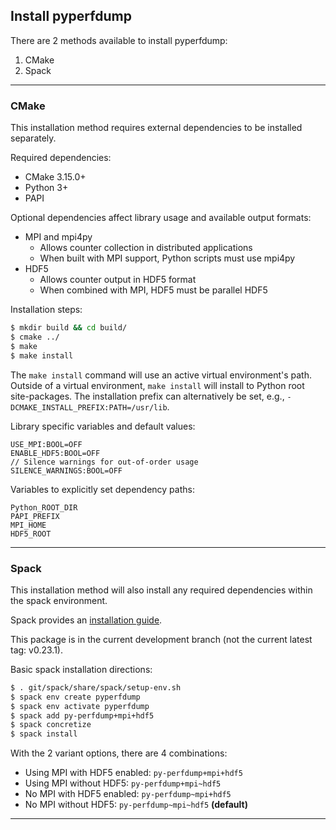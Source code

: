 ## Install pyperfdump
There are 2 methods available to install pyperfdump:
1) CMake
2) Spack
___
### CMake
This installation method requires external dependencies to be installed separately.

Required dependencies:
- CMake 3.15.0+
- Python 3+
- PAPI

Optional dependencies affect library usage and available output formats:
- MPI and mpi4py
  - Allows counter collection in distributed applications
  - When built with MPI support, Python scripts must use mpi4py
- HDF5
  - Allows counter output in HDF5 format
  - When combined with MPI, HDF5 must be parallel HDF5

Installation steps:
```bash
$ mkdir build && cd build/
$ cmake ../
$ make
$ make install
```

The `make install` command will use an active virtual environment's path.
Outside of a virtual environment, `make install` will install to Python root site-packages.
The installation prefix can alternatively be set, e.g., `-DCMAKE_INSTALL_PREFIX:PATH=/usr/lib`.

Library specific variables and default values:
```
USE_MPI:BOOL=OFF
ENABLE_HDF5:BOOL=OFF
// Silence warnings for out-of-order usage
SILENCE_WARNINGS:BOOL=OFF
```

Variables to explicitly set dependency paths:
```
Python_ROOT_DIR
PAPI_PREFIX
MPI_HOME
HDF5_ROOT
```
___
### Spack
This installation method will also install any required dependencies within the spack environment.

Spack provides an [installation guide](https://spack-tutorial.readthedocs.io/en/latest/tutorial_basics.html).

This package is in the current development branch (not the current latest tag: v0.23.1).

Basic spack installation directions:
```bash
$ . git/spack/share/spack/setup-env.sh
$ spack env create pyperfdump
$ spack env activate pyperfdump
$ spack add py-perfdump+mpi+hdf5
$ spack concretize
$ spack install
```

With the 2 variant options, there are 4 combinations:
- Using MPI with HDF5 enabled: `py-perfdump+mpi+hdf5`
- Using MPI without HDF5: `py-perfdump+mpi~hdf5`
- No MPI with HDF5 enabled: `py-perfdump~mpi+hdf5`
- No MPI without HDF5: `py-perfdump~mpi~hdf5` __(default)__
___
